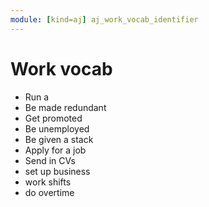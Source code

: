 ```yaml
---
module: [kind=aj] aj_work_vocab_identifier
---
```

# Work vocab

- Run a
- Be made redundant
- Get promoted
- Be unemployed
- Be given a stack
- Apply for a job
- Send in CVs
- set up business
- work shifts
- do overtime